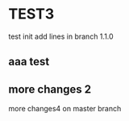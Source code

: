 # TEST3
test init
add lines in branch 1.1.0 

aaa test
-----------
more changes 2
----------
more changes4 on master branch
